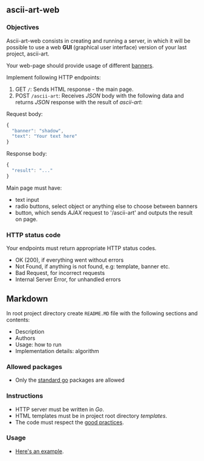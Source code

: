 ## ascii-art-web

### Objectives

Ascii-art-web consists in creating and running a server, in which it will be possible to use a web **GUI** (graphical user interface) version of your last project, ascii-art.

Your web-page should provide usage of different [banners](https://github.com/01-edu/public/tree/master/subjects/ascii-art).

Implement following HTTP endpoints:
1. GET `/`: Sends HTML response - the main page.
2. POST `/ascii-art`: Receives _JSON_ body with the following data and returns _JSON_ response with the result of _ascii-art_:

Request body:
```js
{
  "banner": "shadow",
  "text": "Your text here"
}
```

Response body:
```js
{
  "result": "..."
}
```

Main page must have:
- text input
- radio buttons, select object or anything else to choose between banners
- button, which sends _AJAX_ request to '/ascii-art' and outputs the result on page.

### HTTP status code

Your endpoints must return appropriate HTTP status codes.
- OK (200), if everything went without errors
- Not Found, if anything is not found, e.g: template, banner etc.
- Bad Request, for incorrect requests
- Internal Server Error, for unhandled errors

## Markdown

In root project directory create `README.MD` file with the following sections and contents:
- Description
- Authors
- Usage: how to run
- Implementation details: algorithm

### Allowed packages

- Only the [standard go](https://golang.org/pkg/) packages are allowed

### Instructions
- HTTP server must be written in _Go_.
- HTML templates must be in project root directory _templates_.
- The code must respect the [good practices](https://public.01-edu.org/subjects/good-practices/).

### Usage

- [Here's an example](http://patorjk.com/software/taag/#p=display&f=Graffiti&t=Type%20Something%20).
